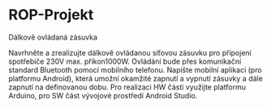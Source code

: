 # ROP-Projekt
Dálkově ovládaná zásuvka 



Navrhněte a zrealizujte dálkově ovládanou síťovou zásuvku pro připojení spotřebiče 230V max. příkon1000W. Ovládání bude přes komunikační standard Bluetooth pomocí mobilního telefonu. Napište mobilní aplikaci (pro platformu Android), která umožní okamžité zapnutí a vypnutí zásuvky a dále zapnutí na definovanou dobu. Pro realizaci HW části využijte platformu Arduino, pro SW část vývojové prostředí Android Studio.

